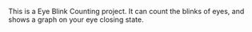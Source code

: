 This is a Eye Blink Counting project.
It can count the blinks of eyes, and shows a graph on your eye closing state.
